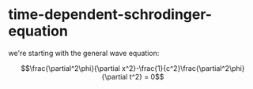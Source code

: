 # time-dependent-schrodinger-equation
 
we're starting with the general wave equation:

$$\frac{\partial^2\phi}{\partial x^2}-\frac{1}{c^2}\frac{\partial^2\phi}{\partial t^2} = 0$$